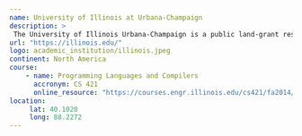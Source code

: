 ```yaml
---
name: University of Illinois at Urbana-Champaign 
description: >
 The University of Illinois Urbana-Champaign is a public land-grant research university in Illinois in the twin cities of Champaign and Urbana.
url: "https://illinois.edu/"
logo: academic_institution/illinois.jpeg
continent: North America
course:
    - name: Programming Languages and Compilers 
      accronym: CS 421
      online_resource: "https://courses.engr.illinois.edu/cs421/fa2014/"
location:
     lat: 40.1020
     long: 88.2272
---
```


